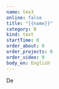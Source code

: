 ```yaml
---
name: tex3
online: false
title: "{{name}}"
category: B
kind: text
startTime: 0
order_about: 0
order_projects: 0
order_video: 0
body_en: English
---
```

De